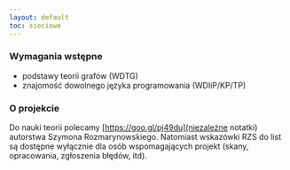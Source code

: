 ```yaml
---
layout: default
toc: sieciowe
---
```


### Wymagania wstępne
* podstawy teorii grafów (WDTG)
* znajomość dowolnego języka programowania (WDIiP/KP/TP)

### O projekcie
Do nauki teorii polecamy [https://goo.gl/pj49du](niezależne notatki) autorstwa Szymona Rozmarynowskiego. Natomiast wskazówki RZS do list są dostępne wyłącznie dla osób wspomagających projekt (skany, opracowania, zgłoszenia błędów, itd).